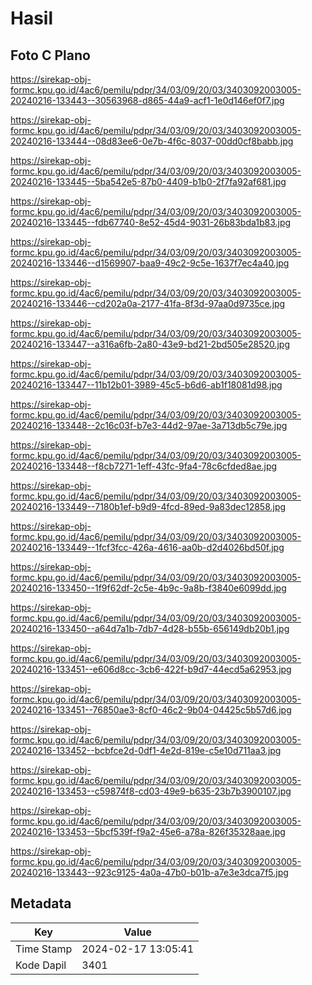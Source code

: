 # Hasil

## Foto C Plano

https://sirekap-obj-formc.kpu.go.id/4ac6/pemilu/pdpr/34/03/09/20/03/3403092003005-20240216-133443--30563968-d865-44a9-acf1-1e0d146ef0f7.jpg

https://sirekap-obj-formc.kpu.go.id/4ac6/pemilu/pdpr/34/03/09/20/03/3403092003005-20240216-133444--08d83ee6-0e7b-4f6c-8037-00dd0cf8babb.jpg

https://sirekap-obj-formc.kpu.go.id/4ac6/pemilu/pdpr/34/03/09/20/03/3403092003005-20240216-133445--5ba542e5-87b0-4409-b1b0-2f7fa92af681.jpg

https://sirekap-obj-formc.kpu.go.id/4ac6/pemilu/pdpr/34/03/09/20/03/3403092003005-20240216-133445--fdb67740-8e52-45d4-9031-26b83bda1b83.jpg

https://sirekap-obj-formc.kpu.go.id/4ac6/pemilu/pdpr/34/03/09/20/03/3403092003005-20240216-133446--d1569907-baa9-49c2-9c5e-1637f7ec4a40.jpg

https://sirekap-obj-formc.kpu.go.id/4ac6/pemilu/pdpr/34/03/09/20/03/3403092003005-20240216-133446--cd202a0a-2177-41fa-8f3d-97aa0d9735ce.jpg

https://sirekap-obj-formc.kpu.go.id/4ac6/pemilu/pdpr/34/03/09/20/03/3403092003005-20240216-133447--a316a6fb-2a80-43e9-bd21-2bd505e28520.jpg

https://sirekap-obj-formc.kpu.go.id/4ac6/pemilu/pdpr/34/03/09/20/03/3403092003005-20240216-133447--11b12b01-3989-45c5-b6d6-ab1f18081d98.jpg

https://sirekap-obj-formc.kpu.go.id/4ac6/pemilu/pdpr/34/03/09/20/03/3403092003005-20240216-133448--2c16c03f-b7e3-44d2-97ae-3a713db5c79e.jpg

https://sirekap-obj-formc.kpu.go.id/4ac6/pemilu/pdpr/34/03/09/20/03/3403092003005-20240216-133448--f8cb7271-1eff-43fc-9fa4-78c6cfded8ae.jpg

https://sirekap-obj-formc.kpu.go.id/4ac6/pemilu/pdpr/34/03/09/20/03/3403092003005-20240216-133449--7180b1ef-b9d9-4fcd-89ed-9a83dec12858.jpg

https://sirekap-obj-formc.kpu.go.id/4ac6/pemilu/pdpr/34/03/09/20/03/3403092003005-20240216-133449--1fcf3fcc-426a-4616-aa0b-d2d4026bd50f.jpg

https://sirekap-obj-formc.kpu.go.id/4ac6/pemilu/pdpr/34/03/09/20/03/3403092003005-20240216-133450--1f9f62df-2c5e-4b9c-9a8b-f3840e6099dd.jpg

https://sirekap-obj-formc.kpu.go.id/4ac6/pemilu/pdpr/34/03/09/20/03/3403092003005-20240216-133450--a64d7a1b-7db7-4d28-b55b-656149db20b1.jpg

https://sirekap-obj-formc.kpu.go.id/4ac6/pemilu/pdpr/34/03/09/20/03/3403092003005-20240216-133451--e606d8cc-3cb6-422f-b9d7-44ecd5a62953.jpg

https://sirekap-obj-formc.kpu.go.id/4ac6/pemilu/pdpr/34/03/09/20/03/3403092003005-20240216-133451--76850ae3-8cf0-46c2-9b04-04425c5b57d6.jpg

https://sirekap-obj-formc.kpu.go.id/4ac6/pemilu/pdpr/34/03/09/20/03/3403092003005-20240216-133452--bcbfce2d-0df1-4e2d-819e-c5e10d711aa3.jpg

https://sirekap-obj-formc.kpu.go.id/4ac6/pemilu/pdpr/34/03/09/20/03/3403092003005-20240216-133453--c59874f8-cd03-49e9-b635-23b7b3900107.jpg

https://sirekap-obj-formc.kpu.go.id/4ac6/pemilu/pdpr/34/03/09/20/03/3403092003005-20240216-133453--5bcf539f-f9a2-45e6-a78a-826f35328aae.jpg

https://sirekap-obj-formc.kpu.go.id/4ac6/pemilu/pdpr/34/03/09/20/03/3403092003005-20240216-133443--923c9125-4a0a-47b0-b01b-a7e3e3dca7f5.jpg


## Metadata

| Key        | Value               |
| ---------- | ------------------- |
| Time Stamp | 2024-02-17 13:05:41 |
| Kode Dapil | 3401                |



